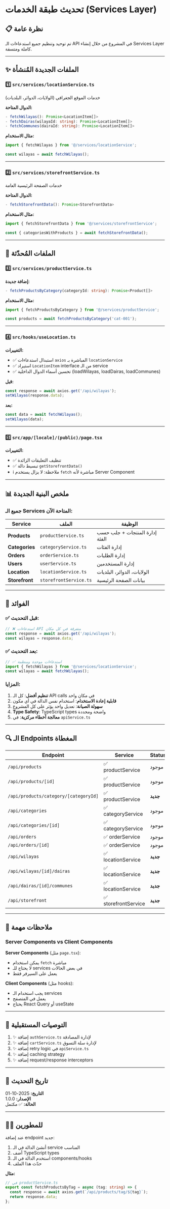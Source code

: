 # تحديث طبقة الخدمات (Services Layer)

## 📋 نظرة عامة

تم توحيد وتنظيم جميع استدعاءات الـ API في المشروع من خلال إنشاء Services Layer كاملة ومتسقة.

---

## ✨ الملفات الجديدة المُنشأة

### 1️⃣ `src/services/locationService.ts`
خدمات الموقع الجغرافي (الولايات، الدوائر، البلديات)

**الدوال المتاحة:**
```typescript
- fetchWilayas(): Promise<LocationItem[]>
- fetchDairas(wilayaId: string): Promise<LocationItem[]>
- fetchCommunes(dairaId: string): Promise<LocationItem[]>
```

**مثال الاستخدام:**
```typescript
import { fetchWilayas } from '@/services/locationService';

const wilayas = await fetchWilayas();
```

---

### 2️⃣ `src/services/storefrontService.ts`
خدمات الصفحة الرئيسية العامة

**الدوال المتاحة:**
```typescript
- fetchStorefrontData(): Promise<StorefrontData>
```

**مثال الاستخدام:**
```typescript
import { fetchStorefrontData } from '@/services/storefrontService';

const { categoriesWithProducts } = await fetchStorefrontData();
```

---

## 🔄 الملفات المُحدّثة

### 3️⃣ `src/services/productService.ts`
**إضافة جديدة:**
```typescript
- fetchProductsByCategory(categoryId: string): Promise<Product[]>
```

**مثال الاستخدام:**
```typescript
import { fetchProductsByCategory } from '@/services/productService';

const products = await fetchProductsByCategory('cat-001');
```

---

### 4️⃣ `src/hooks/useLocation.ts`
**التغييرات:**
- ✅ استبدال استدعاءات `axios` المباشرة بـ `locationService`
- ✅ استيراد `LocationItem` interface من الـ service
- ✅ تحسين أسماء الدوال الداخلية (loadWilayas, loadDairas, loadCommunes)

**قبل:**
```typescript
const response = await axios.get('/api/wilayas');
setWilayas(response.data);
```

**بعد:**
```typescript
const data = await fetchWilayas();
setWilayas(data);
```

---

### 5️⃣ `src/app/[locale]/(public)/page.tsx`
**التغييرات:**
- ✅ تنظيف التعليقات الزائدة
- ✅ تبسيط دالة `getStorefrontData()`
- ℹ️ ملاحظة: لا يزال يستخدم `fetch` مباشرة لأنه Server Component

---

## 📊 ملخص البنية الجديدة

### جميع الـ Services المتاحة الآن:

| Service | الملف | الوظيفة |
|---------|------|---------|
| **Products** | `productService.ts` | إدارة المنتجات + جلب حسب الفئة |
| **Categories** | `categoryService.ts` | إدارة الفئات |
| **Orders** | `orderService.ts` | إدارة الطلبات |
| **Users** | `userService.ts` | إدارة المستخدمين |
| **Location** | `locationService.ts` | الولايات، الدوائر، البلديات |
| **Storefront** | `storefrontService.ts` | بيانات الصفحة الرئيسية |

---

## 🎯 الفوائد

### ✅ قبل التحديث:
```typescript
// ❌ استدعاءات API متفرقة في كل مكان
const response = await axios.get('/api/wilayas');
const wilayas = response.data;
```

### ✅ بعد التحديث:
```typescript
// ✅ استدعاءات موحدة ومنظمة
import { fetchWilayas } from '@/services/locationService';
const wilayas = await fetchWilayas();
```

### المزايا:
1. **تنظيم أفضل**: كل الـ API calls في مكان واحد
2. **قابلية إعادة الاستخدام**: استخدام نفس الدالة في أي مكون
3. **سهولة الصيانة**: تعديل واحد يؤثر على كل المشروع
4. **Type Safety**: TypeScript types واضحة ومحددة
5. **معالجة أخطاء مركزية**: في `apiService.ts`

---

## 🔍 الـ Endpoints المغطاة

| Endpoint | Service | Status |
|----------|---------|--------|
| `/api/products` | ✅ productService | موجود |
| `/api/products/[id]` | ✅ productService | موجود |
| `/api/products/category/[categoryId]` | ✅ productService | **جديد** |
| `/api/categories` | ✅ categoryService | موجود |
| `/api/categories/[id]` | ✅ categoryService | موجود |
| `/api/orders` | ✅ orderService | موجود |
| `/api/orders/[id]` | ✅ orderService | موجود |
| `/api/wilayas` | ✅ locationService | **جديد** |
| `/api/wilayas/[id]/dairas` | ✅ locationService | **جديد** |
| `/api/dairas/[id]/communes` | ✅ locationService | **جديد** |
| `/api/storefront` | ✅ storefrontService | **جديد** |

---

## 📝 ملاحظات مهمة

### Server Components vs Client Components

**Server Components** (مثل `page.tsx`):
- يمكن استخدام `fetch` مباشرة
- لا يحتاج للـ services في بعض الحالات
- يعمل على السيرفر فقط

**Client Components** (مثل hooks):
- يجب استخدام الـ services
- يعمل في المتصفح
- يحتاج React Query أو useState

---

## 🚀 التوصيات المستقبلية

1. ✨ إضافة `authService.ts` لإدارة المصادقة
2. ✨ إضافة `cartService.ts` لإدارة سلة التسوق
3. ✨ إضافة retry logic في `apiService.ts`
4. ✨ إضافة caching strategy
5. ✨ إضافة request/response interceptors

---

## 📅 تاريخ التحديث
**التاريخ:** 2025-10-01  
**الإصدار:** 1.0.0  
**الحالة:** ✅ مكتمل

---

## 👨‍💻 للمطورين

عند إضافة endpoint جديد:
1. أنشئ الدالة في الـ service المناسب
2. أضف TypeScript types
3. استخدم الدالة في الـ components/hooks
4. حدّث هذا الملف

**مثال:**
```typescript
// في productService.ts
export const fetchProductsByTag = async (tag: string) => {
  const response = await axios.get(`/api/products/tag/${tag}`);
  return response.data;
};
```
